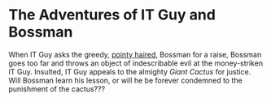 # The Adventures of IT Guy and Bossman
When IT Guy asks the greedy, [pointy haired][1], Bossman for a raise, Bossman goes too far and throws an object of indescribable evil at the money-striken IT Guy. Insulted, IT Guy appeals to the almighty *Giant Cactus* for justice. Will Bossman learn his lesson, or will he be forever condemned to the punishment of the cactus???

[1]: https://www.google.com/search?q=pointy+haired+boss
